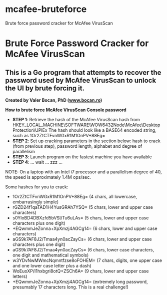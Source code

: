 # mcafee-bruteforce
Brute force password cracker for McAfee VirusScan

Brute Force Password Cracker for McAfee VirusScan
=======================
This is a Go program that attempts to recover the password used by McAfee VirusScan to unlock the UI by brute forcing it. 
--------------------------------------------------------------------------------------------
**Created by Valer Bocan, PhD (www.bocan.ro)**

**How to brute force McAfee VirusScan Console password**
- **STEP 1**: Retrieve the hash of the McAfee VirusScan hash from HKEY_LOCAL_MACHINE\SOFTWARE\WOW6432Node\McAfee\DesktopProtection\UPIEx  The hash should look like a BASE64 encoded string, such as 1Or2ZtCTFvnWGxR1M1OnPV+88Eg=
- **STEP 2**: Set up cracking parameters in the section below: hash to crack (from previous step), password length, alphabet and degree of parallelism
- **STEP 3**: Launch program on the fastest machine you have available
- **STEP 4**: ... wait ... zzz ...

NOTE: On a laptop with an Intel i7 processor and a parallelism degree of 40, the speed is approximately 1.4M ops/sec.

Some hashes for you to crack:

- 1Or2ZtCTFvnWGxR1M1OnPV+88Eg= (4 chars, all lowercase, embarrasingly simple)
- rGZD24f1qaTAD1H4YusGRAh7YSQ= (5 chars, lower and upper case characters)
- s0YloBD4DBXzfd5bVSl/Tu6uLAs= (5 chars, lower and upper case characters plus one digit)
- +EQwmmJeZonna+XpXmzj4AGCg14= (6 chars, lower and upper case characters)
- aGS9k7AF8J2/Tmaa4yn0acZayCs= (6 chars, lower and upper case characters plus one digit)
- aGS9k7AF8J2/Tmaa4yn0acZayCs= (6 chars, lower case characters, one digit and mathematical symbols)
- w3YDvNwMWmcNqmntfzse8oFOHEM= (7 chars, digits, one upper case and one lower case letter plus a dash)
- WoEuoXP/I1hxbgri8otQ+ZSCh6A= (9 chars, lower and upper case letters)
- +EQwmmJeZonna+XpXmzj4AGCg14= (extremely long password, presumably 17 characters long. This is a real challenge!)
